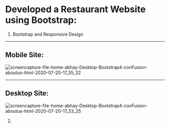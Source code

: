 # Developed a Restaurant Website using Bootstrap:
1. Bootstrap and Responsive Design
  -------------
  Mobile Site:
  -------------

  ![screencapture-file-home-abhay-Desktop-Bootstrap4-conFusion-aboutus-html-2020-07-20-17_35_32](https://user-images.githubusercontent.com/36734498/87938172-c289f800-cab3-11ea-8504-07aba9e3c8aa.png)

  --------------
  Desktop Site:
  --------------

![screencapture-file-home-abhay-Desktop-Bootstrap4-conFusion-aboutus-html-2020-07-20-17_33_25](https://user-images.githubusercontent.com/36734498/87938179-c453bb80-cab3-11ea-80a1-3adf0763a596.png)




2. 
